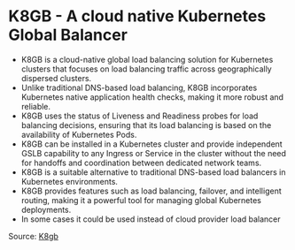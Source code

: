 # K8GB - A cloud native Kubernetes Global Balancer

- K8GB is a cloud-native global load balancing solution for Kubernetes clusters that focuses on load balancing traffic across geographically dispersed clusters.
- Unlike traditional DNS-based load balancing, K8GB incorporates Kubernetes native application health checks, making it more robust and reliable.
- K8GB uses the status of Liveness and Readiness probes for load balancing decisions, ensuring that its load balancing is based on the availability of Kubernetes Pods.
- K8GB can be installed in a Kubernetes cluster and provide independent GSLB capability to any Ingress or Service in the cluster without the need for handoffs and coordination between dedicated network teams.
- K8GB is a suitable alternative to traditional DNS-based load balancers in Kubernetes environments.
- K8GB provides features such as load balancing, failover, and intelligent routing, making it a powerful tool for managing global Kubernetes deployments.
- In some cases it could be used instead of cloud provider load balancer

Source: [K8gb](https://www.k8gb.io/docs/)
